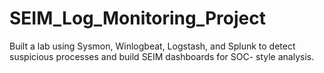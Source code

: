 # SEIM_Log_Monitoring_Project
Built a lab using Sysmon, Winlogbeat, Logstash, and Splunk to detect suspicious processes and build SEIM dashboards for SOC- style analysis.
